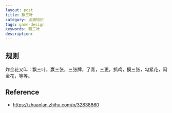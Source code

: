 ```yaml
---
layout: post
title: 飘三叶
category: 点滴知识
tags: game-design
keywords: 飘三叶
description: 
---
```


## 规则

炸金花又叫：飘三叶，赢三张，三张牌，了青，三更，抓鸡，摸三张，勾紧花，闷金花，等等。


## Reference

* <https://zhuanlan.zhihu.com/p/32838860>